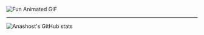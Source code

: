 ![Fun Animated GIF](https://media2.giphy.com/media/v1.Y2lkPTc5MGI3NjExb3B6ZWdvbnc4N25tM3BxZHJpdGZxaXVvc3B6dnhrZWtzMWpmZ3QwOSZlcD12MV9pbnRlcm5hbF9naWZfYnlfaWQmY3Q9Zw/du3J3cXyzhj75IOgvA/giphy.gif)

---

![Anashost's GitHub stats](https://github-readme-stats.vercel.app/api?username=Anashost&show_icons=true&hide_title=true&count_private=true&hide=prs&theme=radical)


<!--
**Anashost/Anashost** is a ✨ _special_ ✨ repository because its `README.md` (this file) appears on your GitHub profile.

Here are some ideas to get you started:

- 🔭 I’m currently working on ...
- 🌱 I’m currently learning ...
- 👯 I’m looking to collaborate on ...
- 🤔 I’m looking for help with ...
- 💬 Ask me about ...
- 📫 How to reach me: ...
- 😄 Pronouns: ...
- ⚡ Fun fact: ...
-->
